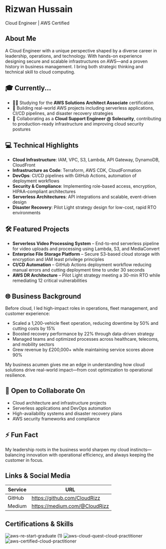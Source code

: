 # Rizwan Hussain

Cloud Engineer | AWS Certified

## About Me

A Cloud Engineer with a unique perspective shaped by a diverse career in leadership, operations, and technology. With hands-on experience designing secure and scalable infrastructures on AWS—and a proven history in business management.  I bring both strategic thinking and technical skill to cloud computing.

## 🎓 Currently...

- 🧑‍🏫 Studying for the **AWS Solutions Architect Associate** certification  
- 🚀 Building real-world AWS projects including serverless applications, CI/CD pipelines, and disaster recovery strategies  
- 🤝 Collaborating as a **Cloud Support Engineer @ Solecurity**, contributing to production-ready infrastructure and improving cloud security postures

## 💻 Technical Highlights

- **Cloud Infrastructure**: IAM, VPC, S3, Lambda, API Gateway, DynamoDB, CloudFront  
- **Infrastructure as Code**: Terraform, AWS CDK, CloudFormation  
- **DevOps**: CI/CD pipelines with GitHub Actions, automation of deployment workflows  
- **Security & Compliance**: Implementing role-based access, encryption, HIPAA-compliant architectures  
- **Serverless Architectures**: API integrations and scalable, event-driven design  
- **Disaster Recovery**: Pilot Light strategy design for low-cost, rapid RTO environments
## 🛠️ Featured Projects

- **Serverless Video Processing System** – End-to-end serverless pipeline for video uploads and processing using Lambda, S3, and MediaConvert  
- **Enterprise File Storage Platform** – Secure S3-based cloud storage with encryption and IAM least privilege principles  
- **CI/CD Automation** – GitHub Actions deployment workflow reducing manual errors and cutting deployment time to under 30 seconds  
- **AWS DR Architecture** – Pilot Light strategy meeting a 30-min RTO while remediating 12 critical vulnerabilities

## 🌐 Business Background

Before cloud, I led high-impact roles in operations, fleet management, and customer experience:

- Scaled a 1,200-vehicle fleet operation, reducing downtime by 50% and cutting costs by 15%  
- Boosted recovery performance by 22% through data-driven strategy 
- Managed teams and optimized processes across healthcare, telecoms, and mobility sectors  
- Grew revenue by £200,000+ while maintaining service scores above 90%

My business acumen gives me an edge in understanding how cloud solutions drive real-world impact—from cost optimization to operational resilience.

## 🤝 Open to Collaborate On

- Cloud architecture and infrastructure projects  
- Serverless applications and DevOps automation  
- High-availability systems and disaster recovery plans  
- AWS security frameworks and compliance

## ⚡ Fun Fact

My leadership roots in the business world sharpen my cloud instincts—balancing innovation with operational efficiency, and always keeping the customer in focus.


## Links & Social Media

| Service   |             URL                |  
|-----------|--------------------------------|
| GitHub    | https://github.com/CloudRizz   |
| Medium    | https://medium.com/@CloudRizz  |


## Certifications & Skills

![aws-re-start-graduate (1)](https://github.com/user-attachments/assets/de3b6763-4063-4c7f-84db-117cb52b7e63) ![aws-cloud-quest-cloud-practitioner](https://github.com/user-attachments/assets/b57710d6-5dd3-48f1-bc39-0930c2756e17)  ![aws-certified-cloud-practitioner](https://github.com/user-attachments/assets/321aa4da-d61e-4fa5-b4d9-611a1b5ba844)  


